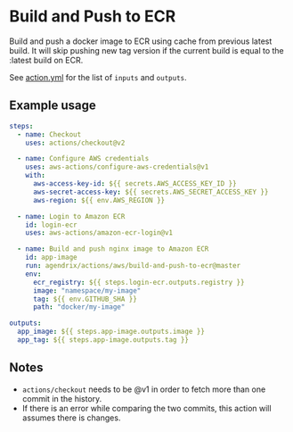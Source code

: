 # Build and Push to ECR

Build and push a docker image to ECR using cache from previous latest build.
It will skip pushing new tag version if the current build is equal to the :latest build on ECR.

See [action.yml](./action.yml) for the list of `inputs` and `outputs`.

## Example usage

```yaml
steps:
  - name: Checkout
    uses: actions/checkout@v2

  - name: Configure AWS credentials
    uses: aws-actions/configure-aws-credentials@v1
    with:
      aws-access-key-id: ${{ secrets.AWS_ACCESS_KEY_ID }}
      aws-secret-access-key: ${{ secrets.AWS_SECRET_ACCESS_KEY }}
      aws-region: ${{ env.AWS_REGION }}

  - name: Login to Amazon ECR
    id: login-ecr
    uses: aws-actions/amazon-ecr-login@v1

  - name: Build and push nginx image to Amazon ECR
    id: app-image
    run: agendrix/actions/aws/build-and-push-to-ecr@master
    env:
      ecr_registry: ${{ steps.login-ecr.outputs.registry }}
      image: "namespace/my-image"
      tag: ${{ env.GITHUB_SHA }}
      path: "docker/my-image"

outputs:
  app_image: ${{ steps.app-image.outputs.image }}
  app_tag: ${{ steps.app-image.outputs.tag }}
```

## Notes

- `actions/checkout` needs to be @v1 in order to fetch more than one commit in the history.
- If there is an error while comparing the two commits, this action will assumes there is changes.
